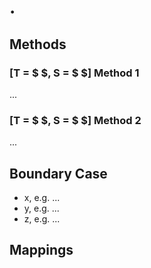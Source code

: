 # .

## Methods
<!-- where I log the developments of my thinkings  -->
### [T = $ $, S = $ $] Method 1
...

### [T = $ $, S = $ $] Method 2
...

## Boundary Case
<!-- where I log the boundary conditions to think of. -->
- x, e.g. ...
- y, e.g. ...
- z, e.g. ...

## Mappings
<!-- where I build mappings to related topics and log developments. -->
